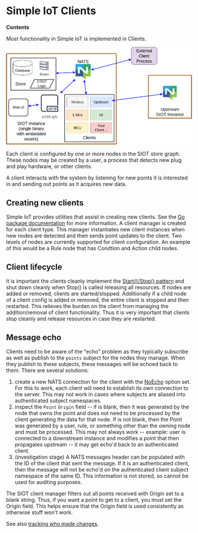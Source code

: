 # Simple IoT Clients

**Contents**

<!-- toc -->

Most functionality in Simple IoT is implemented in Clients.

![app-arch](images/arch-app.png)

Each client is configured by one or more nodes in the SIOT store graph. These
nodes may be created by a user, a process that detects new plug and play
hardware, or other clients.

A client interacts with the system by listening for new points it is interested
in and sending out points as it acquires new data.

## Creating new clients

Simple IoT provides utilities that assist in creating new clients. See the
[Go package documentation](https://pkg.go.dev/github.com/simpleiot/simpleiot/client)
for more information. A client manager is created for each client type. This
manager instantiates new client instances when new nodes are detected and then
sends point updates to the client. Two levels of nodes are currently supported
for client configuration. An example of this would be a Rule node that has
Condtion and Action child nodes.

## Client lifecycle

It is important the clients cleanly implement the
[Start()/Stop() pattern](architecture-app.md#application-lifecycle) and shut
down cleanly when Stop() is called releasing all resources. If nodes are added
or removed, clients are started/stopped. Additionally if a child node of a
client config is added or removed, the entire client is stopped and then
restarted. This relieves the burden on the client from managing the
addition/removal of client functionality. Thus it is very important that clients
stop cleanly and release resources in case they are restarted.

## Message echo

Clients need to be aware of the "echo" problem as they typically subscribe as
well as publish to the `points` subject for the nodes they manage. When they
publish to these subjects, these messages will be echoed back to them. There are
several solutions:

1. create a new NATS connection for the client with the
   [NoEcho](https://docs.nats.io/using-nats/developer/connecting/noecho) option
   set. For this to work, each client will need to establish its own connection
   to the server. This may not work in cases where subjects are aliased into
   authenticated subject namespaces.
2. inspect the `Point` `Origin` field -- if is blank, then it was generated by
   the node that owns the point and does not need to be processed by the client
   generating the data for that node. If is not blank, then the Point was
   generated by a user, rule, or something other than the owning node and must
   be processed. This may not always work -- example: user is connected to a
   downstream instance and modifies a point that then propagates upstream -- it
   may get echo'd back to an authenticated client.
3. (investigation stage) A NATS messages header can be populated with the ID of
   the client that sent the message. If it is an authenticated client, then the
   message will not be echo'd on the authenticated client subject namespace of
   the same ID. This information is not stored, so cannot be used for auditing
   purposes.

The SIOT client manager filters out all points received with Origin set to a
blank string. Thus, if you want a point to get to a client, you must set the
Origin field. This helps ensure that the Origin field is used consistently as
otherwise stuff won't work.

See also [tracking who made changes](data.md#tracking-who-made-changes).
